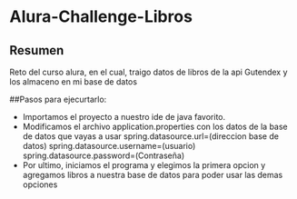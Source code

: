 # Alura-Challenge-Libros

## Resumen
Reto del curso alura, en el cual, traigo datos de libros de la api Gutendex y los almaceno en mi base de datos

##Pasos para ejecurtarlo:
- Importamos el proyecto a nuestro ide de java favorito.
- Modificamos el archivo application.properties con los datos de la base de datos que vayas a usar 
  spring.datasource.url=(direccion base de datos)
  spring.datasource.username=(usuario)
  spring.datasource.password=(Contraseña)
- Por ultimo, iniciamos el programa y elegimos la primera opcion y agregamos libros a nuestra base de datos para poder usar las demas opciones

